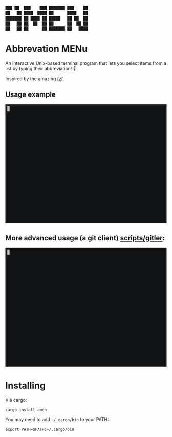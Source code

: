 ```
███`██  ███    ███ ███████ ███    ██ 
██   ██ ████  ████ ██      ████   ██ 
███████ ██ ████ ██ █████   ██ ██  ██ 
██   ██ ██  ██  ██ ██      ██  ██ ██ 
██   ██ ██      ██ ███████ ██   ████ 
```
# Abbrevation MENu

An interactive Unix-based terminal program that lets you select items from a list by typing their abbreviation! 🙏

Inspired by the amazing [fzf](https://github.com/junegunn/fzf).

## Usage example
 <img src="doc/amen.gif" width="600" />
 
## More advanced usage (a git client) [scripts/gitler](scripts/gitler):
 <img src="doc/gitler.gif" width="600" />

# Installing

Via cargo:
```
cargo install amen
```

You may need to add `~/.cargo/bin` to your PATH:
```
export PATH=$PATH:~/.cargo/bin
```
